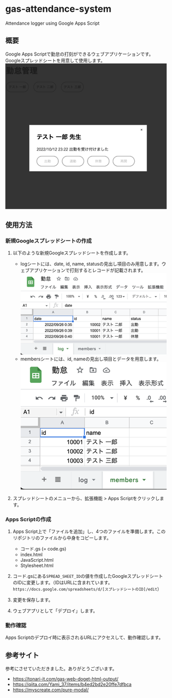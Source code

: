 # gas-attendance-system
Attendance logger using Google Apps Script

## 概要
Google Apps Scriptで勤怠の打刻ができるウェブアプリケーションです。Googleスプレッドシートを用意して使用します。
![attendance-webapp](./images/attendance-webapp.png)

## 使用方法
### 新規Googleスプレッドシートの作成
1. 以下のような新規Googleスプレッドシートを作成します。
   - logシートには、date, id, name, statusの見出し項目のみ用意します。ウェブアプリケーションで打刻するとレコードが記載されます。
   ![spreadsheet-log](./images/spreadsheet-log.png)
   - membersシートには、id, nameの見出し項目とデータを用意します。
   ![spreadsheet-members](./images/spreadsheet-members.png)

1. スプレッドシートのメニューから、拡張機能 > Apps Scriptをクリックします。

### Apps Scriptの作成
1. Apps Script上で「ファイルを追加」し、4つのファイルを準備します。このリポジトリのファイルから中身をコピーします。
   - コード.gs (= code.gs)
   - index.html
   - JavaScript.html
   - Stylesheet.html

1. コード.gsにある`SPREAD_SHEET_ID`の値を作成したGoogleスプレッドシートのIDに変更します。（IDはURLに含まれています。`https://docs.google.com/spreadsheets/d/[スプレッドシートのID]/edit`）

1. 変更を保存します。
1. ウェブアプリとして「デプロイ」します。

### 動作確認
Apps Scriptのデプロイ時に表示されるURLにアクセスして、動作確認します。

## 参考サイト
参考にさせていただきました。ありがとうございます。
- https://tonari-it.com/gas-web-doget-html-output/
- https://qiita.com/Yami_37/items/b4ed2bd2e20ffe7dfbca
- https://myscreate.com/pure-modal/